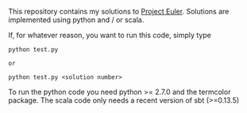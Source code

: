 This repository contains my solutions to [Project Euler](projecteuler.net). Solutions are implemented
using python and / or scala.


If, for whatever reason, you want to run this code, simply type

    python test.py

    or

    python test.py <solution number>


To run the python code you need python >= 2.7.0 and the termcolor package. The scala code
only needs a recent version of sbt (>=0.13.5)
